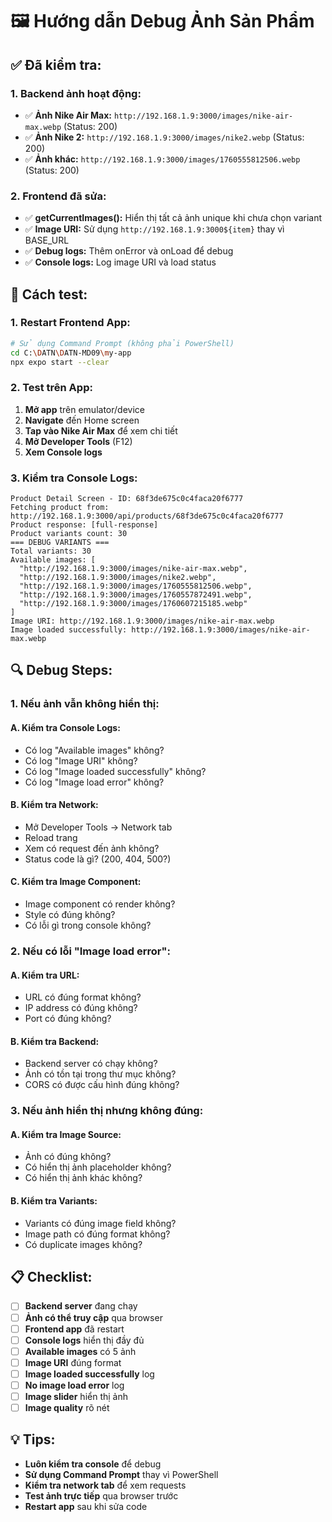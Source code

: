 # 🖼️ Hướng dẫn Debug Ảnh Sản Phẩm

## ✅ **Đã kiểm tra:**

### **1. Backend ảnh hoạt động:**
- ✅ **Ảnh Nike Air Max:** `http://192.168.1.9:3000/images/nike-air-max.webp` (Status: 200)
- ✅ **Ảnh Nike 2:** `http://192.168.1.9:3000/images/nike2.webp` (Status: 200)
- ✅ **Ảnh khác:** `http://192.168.1.9:3000/images/1760555812506.webp` (Status: 200)

### **2. Frontend đã sửa:**
- ✅ **getCurrentImages():** Hiển thị tất cả ảnh unique khi chưa chọn variant
- ✅ **Image URI:** Sử dụng `http://192.168.1.9:3000${item}` thay vì BASE_URL
- ✅ **Debug logs:** Thêm onError và onLoad để debug
- ✅ **Console logs:** Log image URI và load status

## 🚀 **Cách test:**

### **1. Restart Frontend App:**
```bash
# Sử dụng Command Prompt (không phải PowerShell)
cd C:\DATN\DATN-MD09\my-app
npx expo start --clear
```

### **2. Test trên App:**
1. **Mở app** trên emulator/device
2. **Navigate** đến Home screen
3. **Tap vào Nike Air Max** để xem chi tiết
4. **Mở Developer Tools** (F12)
5. **Xem Console logs**

### **3. Kiểm tra Console Logs:**
```
Product Detail Screen - ID: 68f3de675c0c4faca20f6777
Fetching product from: http://192.168.1.9:3000/api/products/68f3de675c0c4faca20f6777
Product response: [full-response]
Product variants count: 30
=== DEBUG VARIANTS ===
Total variants: 30
Available images: [
  "http://192.168.1.9:3000/images/nike-air-max.webp",
  "http://192.168.1.9:3000/images/nike2.webp",
  "http://192.168.1.9:3000/images/1760555812506.webp",
  "http://192.168.1.9:3000/images/1760557872491.webp",
  "http://192.168.1.9:3000/images/1760607215185.webp"
]
Image URI: http://192.168.1.9:3000/images/nike-air-max.webp
Image loaded successfully: http://192.168.1.9:3000/images/nike-air-max.webp
```

## 🔍 **Debug Steps:**

### **1. Nếu ảnh vẫn không hiển thị:**

#### **A. Kiểm tra Console Logs:**
- Có log "Available images" không?
- Có log "Image URI" không?
- Có log "Image loaded successfully" không?
- Có log "Image load error" không?

#### **B. Kiểm tra Network:**
- Mở Developer Tools → Network tab
- Reload trang
- Xem có request đến ảnh không?
- Status code là gì? (200, 404, 500?)

#### **C. Kiểm tra Image Component:**
- Image component có render không?
- Style có đúng không?
- Có lỗi gì trong console không?

### **2. Nếu có lỗi "Image load error":**

#### **A. Kiểm tra URL:**
- URL có đúng format không?
- IP address có đúng không?
- Port có đúng không?

#### **B. Kiểm tra Backend:**
- Backend server có chạy không?
- Ảnh có tồn tại trong thư mục không?
- CORS có được cấu hình đúng không?

### **3. Nếu ảnh hiển thị nhưng không đúng:**

#### **A. Kiểm tra Image Source:**
- Ảnh có đúng không?
- Có hiển thị ảnh placeholder không?
- Có hiển thị ảnh khác không?

#### **B. Kiểm tra Variants:**
- Variants có đúng image field không?
- Image path có đúng format không?
- Có duplicate images không?

## 📋 **Checklist:**

- [ ] **Backend server** đang chạy
- [ ] **Ảnh có thể truy cập** qua browser
- [ ] **Frontend app** đã restart
- [ ] **Console logs** hiển thị đầy đủ
- [ ] **Available images** có 5 ảnh
- [ ] **Image URI** đúng format
- [ ] **Image loaded successfully** log
- [ ] **No image load error** log
- [ ] **Image slider** hiển thị ảnh
- [ ] **Image quality** rõ nét

## 💡 **Tips:**

- **Luôn kiểm tra console** để debug
- **Sử dụng Command Prompt** thay vì PowerShell
- **Kiểm tra network tab** để xem requests
- **Test ảnh trực tiếp** qua browser trước
- **Restart app** sau khi sửa code



